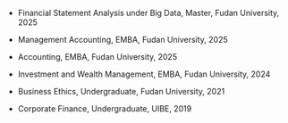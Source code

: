 - Financial Statement Analysis under Big Data, Master, Fudan University, 2025

  

- Management Accounting, EMBA, Fudan University, 2025

  

- Accounting, EMBA, Fudan University, 2025

  

- Investment and Wealth Management, EMBA, Fudan University, 2024

  

- Business Ethics, Undergraduate, Fudan University, 2021

  

-  Corporate Finance, Undergraduate, UIBE, 2019